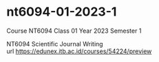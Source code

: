 # nt6094-01-2023-1
Course NT6094 Class 01 Year 2023 Semester 1

NT6094 Scientific Journal Writing \
url https://edunex.itb.ac.id/courses/54224/preview
